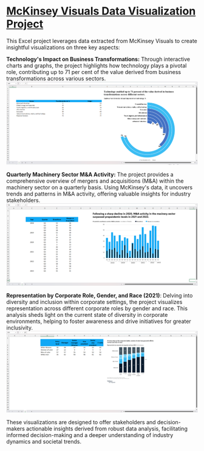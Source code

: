 
# **<u>McKinsey Visuals Data Visualization Project</u>**


This Excel project leverages data extracted from McKinsey Visuals to create insightful visualizations on three key aspects:

**Technology's Impact on Business Transformations:** Through interactive charts and graphs, the project highlights how technology plays a pivotal role, contributing up to 71 per cent of the value derived from business transformations across various sectors.
![Business Transformation](Business%20transformation.png)



**Quarterly Machinery Sector M&A Activity:** The project provides a comprehensive overview of mergers and acquisitions (M&A) within the machinery sector on a quarterly basis. Using McKinsey's data, it uncovers trends and patterns in M&A activity, offering valuable insights for industry stakeholders.
![Quarterly Machinery Sector M&A Activity](Quarterly%20machinery%20sector%20M%26A%20activity.png)



**Representation by Corporate Role, Gender, and Race (2021)**: Delving into diversity and inclusion within corporate settings, the project visualizes representation across different corporate roles by gender and race. This analysis sheds light on the current state of diversity in corporate environments, helping to foster awareness and drive initiatives for greater inclusivity.
![Representation by Corporate Role, Gender, and Race](Representation.png)


These visualizations are designed to offer stakeholders and decision-makers actionable insights derived from robust data analysis, facilitating informed decision-making and a deeper understanding of industry dynamics and societal trends.
